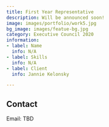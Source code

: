 ```yaml
---
title: First Year Representative
description: Will be announced soon!
image: images/portfolio/work5.jpg
bg_image: images/featue-bg.jpg
category: Executive Council 2020
information:
- label: Name
  info: N/A
- label: Skills
  info: N/A
- label: Client
  info: Jannie Kelonsky

---
```

## Contact

Email: TBD